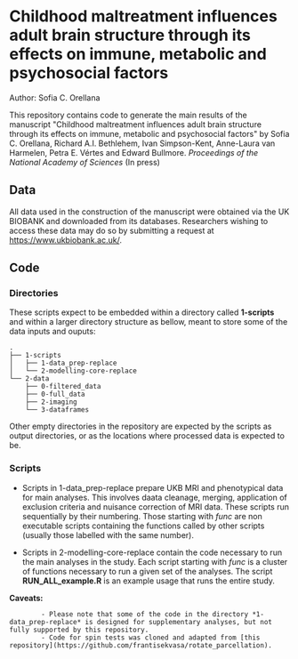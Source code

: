 # Childhood maltreatment influences adult brain structure through its effects on immune, metabolic and psychosocial factors

Author: Sofia C. Orellana

This repository contains code to generate the main results of the manuscript "Childhood maltreatment influences adult brain structure through its effects on immune, metabolic and psychosocial factors" by Sofia C. Orellana, Richard A.I. Bethlehem,  Ivan Simpson-Kent, Anne-Laura van Harmelen,  Petra E. Vértes and Edward Bullmore. *Proceedings of the National Academy of Sciences* (In press)


## Data
All data used in the construction of the manuscript were obtained via the UK BIOBANK and downloaded from its databases. Researchers wishing to access these data may do so by submitting a request at https://www.ukbiobank.ac.uk/.


## Code

### Directories
These scripts expect to be embedded within a directory called **1-scripts** and within a larger directory structure as bellow, meant to store some of the data inputs and ouputs:

```
.
├── 1-scripts
│   ├── 1-data_prep-replace
│   └── 2-modelling-core-replace
└── 2-data
    ├── 0-filtered_data
    ├── 0-full_data
    ├── 2-imaging
    └── 3-dataframes
```

Other empty directories in the repository are expected by the scripts as output directories, or as the locations where processed data is expected to be. 

### Scripts

- Scripts in 1-data_prep-replace prepare UKB MRI and phenotypical data for main analyses. This involves daata cleanage, merging, application of exclusion criteria and nuisance correction of MRI data. These scripts run sequentially by their numbering. Those starting with _func_ are non executable scripts containing the functions called by other scripts (usually those labelled with the same number). 

- Scripts in 2-modelling-core-replace contain the code necessary to run the main analyses in the study. Each script starting with _func_  is a cluster of functions necessary to run a given set of the analyses. The script **RUN_ALL_example.R** is an example usage that runs the entire study.


**Caveats:**

            - Please note that some of the code in the directory *1-data_prep-replace* is designed for supplementary analyses, but not fully supported by this repository.  
            - Code for spin tests was cloned and adapted from [this repository](https://github.com/frantisekvasa/rotate_parcellation).


